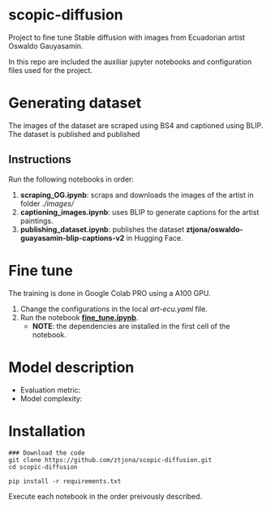 # scopic-diffusion
Project to fine tune Stable diffusion with images from Ecuadorian artist Oswaldo Gauyasamín. 

In this repo are included the auxiliar jupyter notebooks and configuration files used for the project.

# Generating dataset
The images of the dataset are scraped using BS4 and captioned using BLIP. 
The dataset is published and published 

## Instructions
Run the following notebooks in order:
1. **scraping_OG.ipynb**: scraps and downloads the images of the artist in folder *./images/* 
1. **captioning_images.ipynb**: uses BLIP to generate captions for the artist paintings. 
1. **publishing_dataset.ipynb**: publishes the dataset **ztjona/oswaldo-guayasamin-blip-captions-v2** in Hugging Face.


# Fine tune
The training is done in Google Colab PRO using a A100 GPU.
1. Change the configurations in the local *art-ecu.yaml* file. 
1. Run the notebook [**fine_tune.ipynb**](urlcolb). 
    * **NOTE**: the dependencies are installed in the first cell of the notebook.

# Model description 
* Evaluation metric: 
* Model complexity: 


# Installation
```
### Download the code
git clone https://github.com/ztjona/scopic-diffusion.git
cd scopic-diffusion

pip install -r requirements.txt
````

Execute each notebook in the order preivously described.

